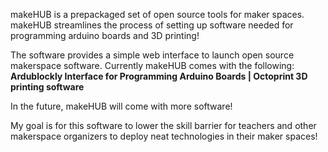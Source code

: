 makeHUB is a prepackaged set of open source tools for maker spaces. makeHUB streamlines the process of setting up software needed for programming arduino boards and 3D printing!

The software provides a simple web interface to launch open source makerspace software. Currently makeHUB comes with the following: <b>Ardublockly Interface for Programming Arduino Boards | Octoprint 3D printing software</b>

In the future, makeHUB will come with more software!

My goal is for this software to lower the skill barrier for teachers and other makerspace organizers to deploy neat technologies in their maker spaces!

